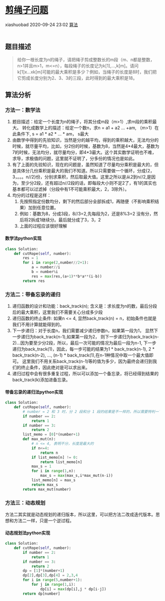 <div class="blog-article">
    <h1><a href="p.html?p=\算法\剪绳子问题" class="title">剪绳子问题</a></h1>
    <span class="author">xiashuobad</span>
    <span class="time">2020-09-24 23:02</span>
    <span><a href="tags.html?t=算法" class="tag">算法</a></span>
    </div><br/>


## 题目描述

> 给你一根长度为n的绳子，请把绳子剪成整数长的m段（m、n都是整数，n>1并且m>1，m<=n），每段绳子的长度记为k[1],...,k[m]。请问k[1]x...xk[m]可能的最大乘积是多少？例如，当绳子的长度是8时，我们把它剪成长度分别为2、3、3的三段，此时得到的最大乘积是18。



## 算法分析

### 方法一：数学法

1. 题目描述：给定一个长度为n的绳子，将其分成m段（m>1）,求m段的乘积最大。
   转化成数学上的描述：给定一个数n，求n = a1 + a2 ... +am, （m>1）在此条件下, s = a1 * a2 * ... * am， s最大
2. 由数学中得到的先验知识，当然是分的越平均，得到的乘积越大，无法均分的时候，就尽量平均，比如，分2份的时候，基数为8，当然是4\*4最大，基数为7的时候，无法均分，就尽量均分，即4\*3最大。这个其实数学证明也不难，求导，求极值的问题，这里就不证明了，分多份的情况也是如此。
3. 有了上面的先验知识，现在的问题是，虽然知道了尽量均分乘积是最大的，但是具体分几份乘积是最大的我们不知道。所以只需要做一个循环，分成{2，3，。。。n//2}份，分别求乘积，然后取最大值。这里之所以是从2到n//2,是因为，至少分2段，还有超过n//2段的话，即每段大小则不足2了，有1的其实也基本都可以过滤掉（分段中有1不可能乘积最大，2，3除外）。
4. 均分的过程是这样：
   1. 先按照指定份数均分，剩下的然后部分全部拆成1，再随便（不影响乘积结果）加到任意位置。
   2. 例如：基数为8，分成3段，8//3=2,先每段为2，还是8%3=2 没有分，然后将2拆成1继续分。最后就分成了3，3，2
   3. 上面的过程应该很好理解

#### 数学法python实现

```python
class Solution:
    def cutRope(self, number):
        res = 1
        for i in range(2,number//2+1):
            a = number//i
            b = number%i
            res = max(res,(a+1)**b*a**(i-b))
        return res  
```

### 方法二：带备忘录的递归

1. 递归函数的设计和功能：back_track(n); 含义是：求长度为n的数，最后分段后的最大乘积，这里我们不需要关心分成多少段
2. 递归函数的终止条件: 如果n <= 4, 显然back_track(n) = n，初始条件也就是我们不用计算就能得到的。
3. 下一步递归：对于长度n，我们需要减少递归参数n，如果第一段为1， 显然下一步递归为back_track(n-1),如果第一段为2， 则下一步递归为back_track(n-2)...因为要至少分2段，所以，最后一次可能的情况为最后一段为n-1, 下一步递归为back_track(1)，因此，每一步可能的结果为1 * back_track(n-1), 2 * back_track(n-2), ..., (n-1) * back_track(1),在n-1种情况中取一个最大值即可。 这里我们不用关系back_track(n-1)等的值为多少，因为最终会递归到我们的终止条件，因此绝对是可以求出来。
4. 递归过程中会有很多重复过程，所以可以添加一个备忘录，将已经得到结果的back_track(k)添加进备忘录。

#### 带备忘录的递归法python实现

```python
class Solution:
    def cutRope(self, number):
        # number = 2 和 3 时，分 2 段和分 1 段的结果是不一样的，所以需要特判一下
        if number == 2:
            return 1
        if number == 3:
            return 2
        list_memo = [0]*(number+1)
        def max_mut(n):
            # n <= 4, 表明不分，长度是最大的
            if n<=4:
                return n
            if list_memo[n] != 0:
                return list_memo[n]
            max_s = 1
            for i in range(1,n):
                max_s = max(max_s,i*max_mut(n-i))
            list_memo[n] = max_s
            return max_s
        return max_mut(number)
```

### 方法三：动态规划

方法二其实就是动态规划的递归版本，所以这里，可以把方法二改成迭代版本。思想和方法二一样，只是一个逆过程。

#### 动态规划法python实现

```python
class Solution:
    def cutRope(self, number):
        if number == 2:
            return 1
        if number == 3:
            return 2
        dp = [1]*(number+1)
        dp[2],dp[3],dp[4] = 2,3,4 
        for i in range(5,number+1):
            for j in range(1,i):
                dp[i] = max(dp[i],j * dp[i-j])
        return dp[number]
```


